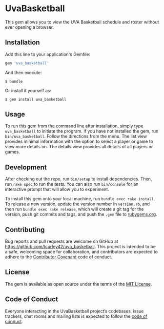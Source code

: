 # UvaBasketball

This gem allows you to view the UVA Basketball schedule and roster without ever
opening a browser.

## Installation

Add this line to your application's Gemfile:

```ruby
gem 'uva_basketball'
```

And then execute:

    $ bundle

Or install it yourself as:

    $ gem install uva_basketball

## Usage

To run this gem from the command line after installation, simply type
`uva_basketball` to initiate the program. If you have not installed the gem, run
`bin/uva_basketball`. Follow the directions from the menu. The list view
provides minimal information with the option to select a player or game to view
more details on. The details view provides all details of all players or games.

## Development

After checking out the repo, run `bin/setup` to install dependencies. Then, run `rake spec` to run the tests. You can also run `bin/console` for an interactive prompt that will allow you to experiment.

To install this gem onto your local machine, run `bundle exec rake install`. To release a new version, update the version number in `version.rb`, and then run `bundle exec rake release`, which will create a git tag for the version, push git commits and tags, and push the `.gem` file to [rubygems.org](https://rubygems.org).

## Contributing

Bug reports and pull requests are welcome on GitHub at https://github.com/tcurley42/uva_basketball. This project is intended to be a safe, welcoming space for collaboration, and contributors are expected to adhere to the [Contributor Covenant](http://contributor-covenant.org) code of conduct.

## License

The gem is available as open source under the terms of the [MIT License](https://opensource.org/licenses/MIT).

## Code of Conduct

Everyone interacting in the UvaBasketball project’s codebases, issue trackers, chat rooms and mailing lists is expected to follow the [code of conduct](https://github.com/[USERNAME]/uva_basketball/blob/master/CODE_OF_CONDUCT.md).
